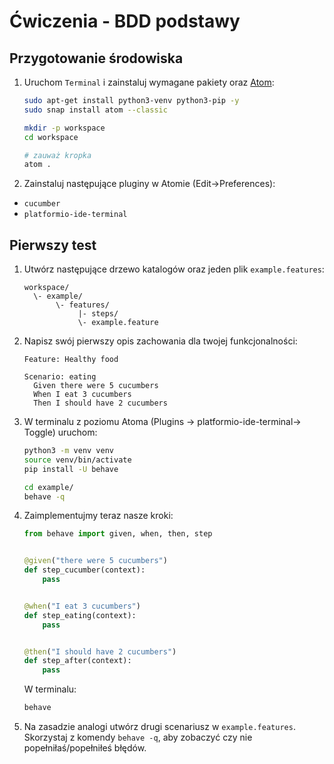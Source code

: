 # Ćwiczenia - BDD podstawy


## Przygotowanie środowiska

1. Uruchom `Terminal` i zainstaluj wymagane pakiety oraz [Atom](https://atom.io/):

   ```bash
   sudo apt-get install python3-venv python3-pip -y
   sudo snap install atom --classic
   
   mkdir -p workspace
   cd workspace
   
   # zauważ kropka
   atom .
   ```

2. Zainstaluj następujące pluginy w Atomie (Edit->Preferences):

  - `cucumber`
  - `platformio-ide-terminal`

## Pierwszy test

1. Utwórz następujące drzewo katalogów oraz jeden plik `example.features`:

   ```
   workspace/
     \- example/
          \- features/
               |- steps/
               \- example.feature
   ```

2. Napisz swój pierwszy opis zachowania dla twojej funkcjonalności:

   ```gherkin
   Feature: Healthy food
   
   Scenario: eating
     Given there were 5 cucumbers
     When I eat 3 cucumbers
     Then I should have 2 cucumbers
   ```

3. W terminalu z poziomu Atoma (Plugins -> platformio-ide-terminal-> Toggle) uruchom:

   ```bash
   python3 -m venv venv
   source venv/bin/activate
   pip install -U behave
   
   cd example/
   behave -q
   ```

4. Zaimplementujmy teraz nasze kroki:

   ```python
   from behave import given, when, then, step
   
   
   @given("there were 5 cucumbers")
   def step_cucumber(context):
       pass
   
   
   @when("I eat 3 cucumbers")
   def step_eating(context):
       pass
   
   
   @then("I should have 2 cucumbers")
   def step_after(context):
       pass
   ```

   W terminalu:

   ```bash
   behave
   ```

5. Na zasadzie analogi utwórz drugi scenariusz w `example.features`. Skorzystaj z komendy `behave -q`, aby zobaczyć czy nie popełniłaś/popełniłeś błędów.
